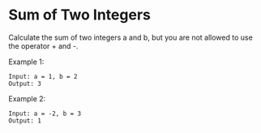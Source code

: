 # Sum of Two Integers

Calculate the sum of two integers a and b, but you are not allowed to use the operator + and -.

Example 1:
```
Input: a = 1, b = 2
Output: 3
```

Example 2:
```
Input: a = -2, b = 3
Output: 1
```
